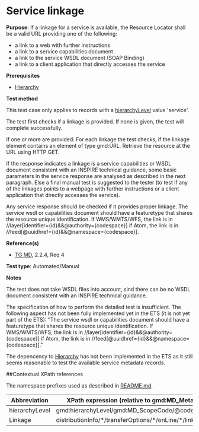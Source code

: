 # Service linkage

**Purpose**: If a linkage for a service is available, the Resource Locator shall be a
valid URL providing one of the following:
* a link to a web with further instructions
* a link to a service capabilities document
* a link to the service WSDL document (SOAP Binding)
* a link to a client application that directly accesses the service

**Prerequisites**

* [Hierarchy](http://inspire.ec.europa.eu/id/ats/metadata/1.3/iso-19115-19119/hierarchy) 

**Test method**

This test case only applies to records with a [hierarchyLevel](#hierarchyLevel) value 'service'.

The test first checks if a linkage is provided. If none is given, the test will complete successfully.

If one or more are provided: For each linkage the test checks, if the linkage element contains an element of type gmd:URL. Retrieve the resource at the URL using HTTP GET.

If the response indicates a linkage is a service capabilities or WSDL document consistent with an INSPIRE technical guidance, some basic parameters in the service response are analysed as described in the next paragraph. Else a final manual test is suggested to the tester (to test if any of the linkages points to a webpage with further instructions or a client application that directly accesses the service).

Any service response should be checked if it provides proper linkage. The service wsdl or capabilities document should have a featuretype that shares the resource unique identification. If WMS/WMTS/WFS, the link is in //layer[identifier={id}&&@authority={codespace}] if Atom, the link is in //feed[@uuidhref={id}&&@namespace={codespace}].

**Reference(s)**	 

* [TG MD](http://inspire.ec.europa.eu/id/ats/metadata/1.3/iso-19115-19119/README#ref_TG_MD), 2.2.4, Req 4

**Test type**: Automated/Manual

**Notes**

The test does not take WSDL files into account, sind there can be no WSDL document consistent with an INSPIRE technical guidance.

The specification of how to perform the detailed test is insufficient. The following aspect has not been fully implemented yet in the ETS (it is not yet part of the ETS): "The service wsdl or capabilities document should have a featuretype that shares the resource unique identification. If WMS/WMTS/WFS, the link is in //layer[identifier={id}&&@authority={codespace}] if Atom, the link is in //feed[@uuidhref={id}&&@namespace={codespace}]."

The depencency to [Hierarchy](http://inspire.ec.europa.eu/id/ats/metadata/1.3/iso-19115-19119/hierarchy) has not been implemented in the ETS as it still seems reasonable to test the available service metadata records.  

##Contextual XPath references

The namespace prefixes used as described in [README.md](http://inspire.ec.europa.eu/id/ats/metadata/1.3/iso-19115-19119/README#namespaces).

Abbreviation                                   |  XPath expression (relative to gmd:MD_Metadata)
-----------------------------------------------| -------------------------------------------------------------------------
<a name="hierarchyLevel"></a> hierarchyLevel | gmd:hierarchyLevel/gmd:MD_ScopeCode/@codeListValue
<a name="linkage"></a> Linkage   | distributionInfo/\*/transferOptions/\*/onLine/\*/linkage
